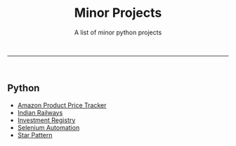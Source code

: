 <div align="center">
  <h1>Minor Projects</h1>
  <p>A list of minor python projects</p>
</div>
<br />

---

<br />

## Python

* [Amazon Product Price Tracker](https://github.com/TyroAurum/myPythonProjects/tree/main/Amazon%20Price%20Tracker)
* [Indian Railways](https://github.com/TyroAurum/myPythonProjects/tree/main/Indian%20Railways)
* [Investment Registry](https://github.com/TyroAurum/myPythonProjects/tree/main/Investment%20Registry)
* [Selenium Automation](https://github.com/TyroAurum/myPythonProjects/tree/main/Selenium%20Automation)
* [Star Pattern](https://github.com/TyroAurum/myPythonProjects/tree/main/Star%20Pattern)

